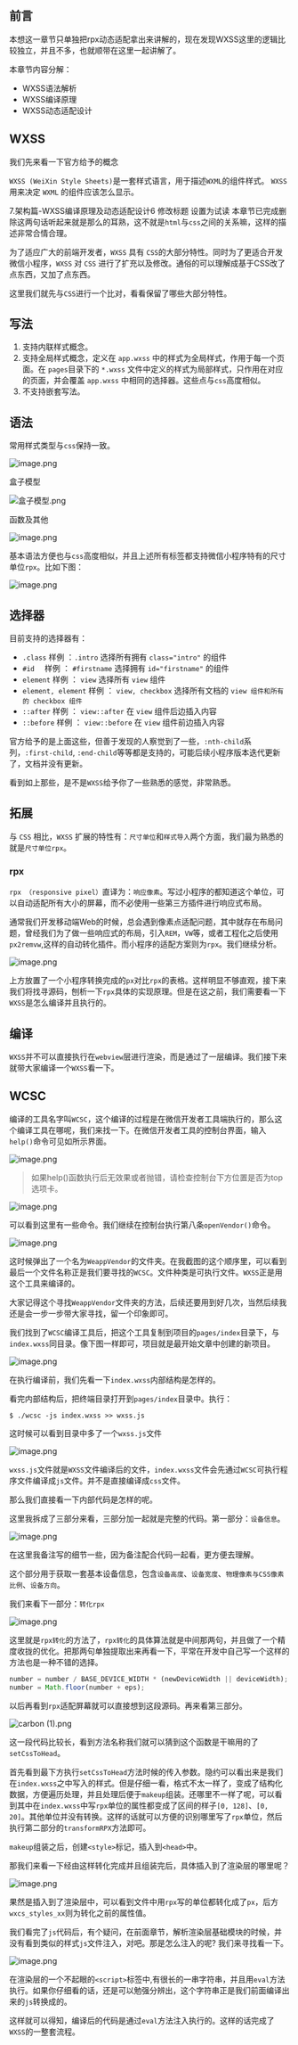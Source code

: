 ﻿## 前言

本想这一章节只单独把rpx动态适配拿出来讲解的，现在发现WXSS这里的逻辑比较独立，并且不多，也就顺带在这里一起讲解了。

本章节内容分解：

- WXSS语法解析
- WXSS编译原理
- WXSS动态适配设计

## WXSS

我们先来看一下官方给予的概念

`WXSS (WeiXin Style Sheets)`是一套样式语言，用于描述` WXML `的组件样式。
`WXSS` 用来决定 `WXML` 的组件应该怎么显示。

7.架构篇-WXSS编译原理及动态适配设计6 修改标题  设置为试读 本章节已完成删除这两句话听起来就是那么的耳熟，这不就是`html`与`css`之间的关系嘛，这样的描述非常合情合理。

为了适应广大的前端开发者，`WXSS` 具有 `CSS`的大部分特性。同时为了更适合开发微信小程序，`WXSS` 对 `CSS` 进行了扩充以及修改。通俗的可以理解成基于CSS改了点东西，又加了点东西。

这里我们就先与`CSS`进行一个比对，看看保留了哪些大部分特性。

## 写法

1. 支持内联样式概念。
2. 支持全局样式概念，定义在 `app.wxss` 中的样式为全局样式，作用于每一个页面。在 `pages`目录下的 `*.wxss` 文件中定义的样式为局部样式，只作用在对应的页面，并会覆盖 `app.wxss` 中相同的选择器。这些点与`css`高度相似。
3. 不支持嵌套写法。

## 语法

常用样式类型与`css`保持一致。

![image.png](https://p1-juejin.byteimg.com/tos-cn-i-k3u1fbpfcp/e81b1d34a845423da2be8fe2fdaa1eda~tplv-k3u1fbpfcp-watermark.image)

盒子模型

![盒子模型.png](https://p6-juejin.byteimg.com/tos-cn-i-k3u1fbpfcp/9e792c4e60c5472394ef75d0aec22172~tplv-k3u1fbpfcp-watermark.image)


函数及其他

![image.png](https://p9-juejin.byteimg.com/tos-cn-i-k3u1fbpfcp/4a76dd66ba114a56bd10e5fbe56e71d8~tplv-k3u1fbpfcp-watermark.image)

基本语法方便也与`css`高度相似，并且上述所有标签都支持微信小程序特有的尺寸单位`rpx`。比如下图：

![image.png](https://p3-juejin.byteimg.com/tos-cn-i-k3u1fbpfcp/f0072b21ec474cc1a292fe3dec2af217~tplv-k3u1fbpfcp-watermark.image)

## 选择器

目前支持的选择器有：

- `.class`	 样例 ：`.intro`	选择所有拥有 `class="intro"` 的组件
- `#id	`        样例 ： `#firstname`	选择拥有 `id="firstname"` 的组件
- `element`     样例 ： `view`	选择所有 `view` 组件
- `element, element`	样例 ： `view, checkbox`	选择所有文档的 `view 组件和所有的 checkbox 组件`
- `::after` 样例 ： `view::after`	在 `view` 组件后边插入内容
- `::before` 样例 ： `view::before`	在 `view` 组件前边插入内容

官方给予的是上面这些，但善于发现的人察觉到了一些，`:nth-child`系列，`:first-child`, `:end-child`等等都是支持的，可能后续小程序版本迭代更新了，文档并没有更新。

看到如上那些，是不是`WXSS`给予你了一些熟悉的感觉，非常熟悉。

## 拓展

与 `CSS` 相比，`WXSS` 扩展的特性有：`尺寸单位`和`样式导入`两个方面，我们最为熟悉的就是`尺寸单位rpx`。

### rpx

`rpx （responsive pixel）`直译为：`响应像素`。写过小程序的都知道这个单位，可以自动适配所有大小的屏幕，而不必使用一些第三方插件进行响应式布局。

通常我们开发移动端Web的时候，总会遇到像素点适配问题，其中就存在布局问题，曾经我们为了做一些响应式的布局，引入`REM`，`VW`等，或者工程化之后使用`px2remvw`,这样的自动转化插件。而小程序的适配方案则为`rpx`。我们继续分析。

![image.png](https://p6-juejin.byteimg.com/tos-cn-i-k3u1fbpfcp/eb5e9d4aba19438db062cf22932ba2be~tplv-k3u1fbpfcp-watermark.image)

上方放置了一个小程序转换完成的`px`对比`rpx`的表格。这样明显不够直观，接下来我们将找寻源码，刨析一下`rpx`具体的实现原理。但是在这之前，我们需要看一下`WXSS`是怎么编译并且执行的。

## 编译

`WXSS`并不可以直接执行在`webview`层进行渲染，而是通过了一层编译。我们接下来就带大家编译一个`WXSS`看一下。

## WCSC

编译的工具名字叫`WCSC`，这个编译的过程是在微信开发者工具端执行的，那么这个编译工具在哪呢，我们来找一下。在微信开发者工具的控制台界面，输入`help()`命令可见如所示界面。

![image.png](https://p9-juejin.byteimg.com/tos-cn-i-k3u1fbpfcp/6caa2f288d7e4f49b387dd8414cf911c~tplv-k3u1fbpfcp-watermark.image)

> 如果help()函数执行后无效果或者抛错，请检查控制台下方位置是否为top选项卡。

![image.png](https://p6-juejin.byteimg.com/tos-cn-i-k3u1fbpfcp/26a56cf3c49f49ea879d730e5ab0fd53~tplv-k3u1fbpfcp-watermark.image?)

可以看到这里有一些命令。我们继续在控制台执行第八条`openVendor()`命令。

![image.png](https://p3-juejin.byteimg.com/tos-cn-i-k3u1fbpfcp/8ed5a5ccf48b4a4fa12a3f7da7218d31~tplv-k3u1fbpfcp-watermark.image)

这时候弹出了一个名为`WeappVendor`的文件夹。在我截图的这个顺序里，可以看到最后一个文件名称正是我们要寻找的`WCSC`。文件种类是可执行文件。`WXSS`正是用这个工具来编译的。

大家记得这个寻找`WeappVendor`文件夹的方法，后续还要用到好几次，当然后续我还是会一步一步带大家寻找，留一个印象即可。

我们找到了`WCSC`编译工具后，把这个工具复制到项目的`pages/index`目录下，与`index.wxss`同目录。像下图一样即可，项目就是最开始文章中创建的新项目。

![image.png](https://p1-juejin.byteimg.com/tos-cn-i-k3u1fbpfcp/164db8cbd68e47afb78d81599239d7b9~tplv-k3u1fbpfcp-watermark.image)

在执行编译前，我们先看一下`index.wxss`内部结构是怎样的。

看完内部结构后，把终端目录打开到`pages/index`目录中。执行：

```shell
$ ./wcsc -js index.wxss >> wxss.js
```

这时候可以看到目录中多了一个`wxss.js`文件

![image.png](https://p1-juejin.byteimg.com/tos-cn-i-k3u1fbpfcp/8b3e118e19784d7898415d9528a23cc9~tplv-k3u1fbpfcp-watermark.image)

`wxss.js`文件就是`WXSS`文件编译后的文件，`index.wxss`文件会先通过`WCSC`可执行程序文件编译成`js`文件。并不是直接编译成`css`文件。

那么我们直接看一下内部代码是怎样的呢。

这里我拆成了三部分来看，三部分加一起就是完整的代码。第一部分：`设备信息`。

![image.png](https://p9-juejin.byteimg.com/tos-cn-i-k3u1fbpfcp/a869ebcf8aed435cb1a054b210faafed~tplv-k3u1fbpfcp-watermark.image)

在这里我备注写的细节一些，因为备注配合代码一起看，更方便去理解。

这个部分用于获取一套基本设备信息，包含`设备高度`、`设备宽度`、`物理像素与CSS像素比例`、`设备方向`。

我们来看下一部分：`转化rpx`

![image.png](https://p6-juejin.byteimg.com/tos-cn-i-k3u1fbpfcp/acd0f17a6e964dc7b2722862058aaeb6~tplv-k3u1fbpfcp-watermark.image)

这里就是`rpx转化`的方法了，`rpx转化`的具体算法就是中间那两句，并且做了一个精度收拢的优化。把那两句单独提取出来再看一下，平常在开发中自己写一个这样的方法也是一种不错的选择。

```javascript
number = number / BASE_DEVICE_WIDTH * (newDeviceWidth || deviceWidth);
number = Math.floor(number + eps);
```

以后再看到`rpx`适配屏幕就可以直接想到这段源码。再来看第三部分。

![carbon (1).png](https://p3-juejin.byteimg.com/tos-cn-i-k3u1fbpfcp/411a61d797ce465c8bdd126ab4bbe6fc~tplv-k3u1fbpfcp-watermark.image)

这一段代码比较长，看到方法名称我们就可以猜到这个函数是干嘛用的了`setCssToHead`。

首先看到最下方执行`setCssToHead`方法时候的传入参数。隐约可以看出来是我们在`index.wxss`之中写入的样式。但是仔细一看，格式不太一样了，变成了结构化数据，方便遍历处理，并且处理后便于`makeup`组装。还哪里不一样了呢，可以看到其中在`index.wxss`中写`rpx`单位的属性都变成了区间的样子`[0, 128]`、`[0, 20]`。其他单位并没有转换。这样的话就可以方便的识别哪里写了`rpx`单位，然后执行第二部分的`transformRPX`方法即可。

`makeup`组装之后，创建`<style>`标记，插入到`<head>`中。

那我们来看一下经由这样转化完成并且组装完后，具体插入到了渲染层的哪里呢？

![image.png](https://p3-juejin.byteimg.com/tos-cn-i-k3u1fbpfcp/59ff32579c1b4b6b92c562e4a2ab5562~tplv-k3u1fbpfcp-watermark.image)

果然是插入到了渲染层中，可以看到文件中用`rpx`写的单位都转化成了`px`，后方`wxcs_styles_xx`则为转化之前的属性值。

我们看完了`js`代码后，有个疑问，在前面章节，解析渲染层基础模块的时候，并没有看到类似的样式`js`文件注入，对吧。那是怎么注入的呢? 我们来寻找看一下。

![image.png](https://p1-juejin.byteimg.com/tos-cn-i-k3u1fbpfcp/7133062a9b514d169a52cdc6803f35e2~tplv-k3u1fbpfcp-watermark.image)

在渲染层的一个不起眼的`<script>`标签中,有很长的一串字符串，并且用`eval`方法执行。如果你仔细看的话，还是可以勉强分辨出，这个字符串正是我们前面编译出来的`js`转换成的。

这样就可以得知，编译后的代码是通过`eval`方法注入执行的。这样的话完成了`WXSS`的一整套流程。

